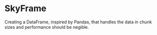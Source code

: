 # SkyFrame
Creating a DataFrame, inspired by Pandas, that handles the data in chunk sizes and performance should be negible.
